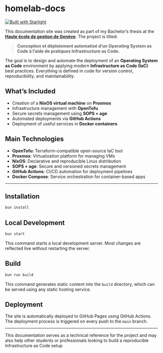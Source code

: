 # homelab-docs

[![Built with Starlight](https://astro.badg.es/v2/built-with-starlight/tiny.svg)](https://starlight.astro.build)

This documentation site was created as part of my Bachelor’s thesis at the **[Haute école de gestion de Genève](https://www.hesge.ch/heg/)**. The project is titled:

> **Conception et déploiement automatisé d’un Operating System as Code à l’aide de pratiques Infrastructure as Code.**

The goal is to design and automate the deployment of an **Operating System as Code** environment by applying modern **Infrastructure as Code (IaC)** best practices. Everything is defined in code for version control, reproducibility, and maintainability.

## What’s Included

- Creation of a **NixOS virtual machine** on **Proxmox**
- Infrastructure management with **OpenTofu**
- Secure secrets management using **SOPS + age**
- Automated deployments via **GitHub Actions**
- Deployment of useful services in **Docker containers**

## Main Technologies

- **OpenTofu**: Terraform-compatible open-source IaC tool
- **Proxmox**: Virtualization platform for managing VMs
- **NixOS**: Declarative and reproducible Linux distribution
- **SOPS + age**: Secure and versioned secrets management
- **GitHub Actions**: CI/CD automation for deployment pipelines
- **Docker Compose**: Service orchestration for container-based apps

---

## Installation

```sh
bun install
```

## Local Development

```sh
bun start
```

This command starts a local development server. Most changes are reflected live without restarting the server.

## Build

```sh
bun run build
```

This command generates static content into the `build` directory, which can be served using any static hosting service.

## Deployment

The site is automatically deployed to GitHub Pages using GitHub Actions. The deployment process is triggered on every push to the `main` branch.

---

This documentation serves as a technical reference for the project and may also help other students or professionals looking to build a reproducible Infrastructure as Code setup
